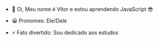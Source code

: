 

- 👋 Oi, Meu nome é Vítor e estou aprendendo JavaScript 😎
  
- 😀 Pronomes: Ele/Dele
- ⚡ Fato divertido: Sou dedicado aos estudos

<!---
vitorbite/vitorbite is a ✨ special ✨ repository because its `README.md` (this file) appears on your GitHub profile.
You can click the Preview link to take a look at your changes.
--->
